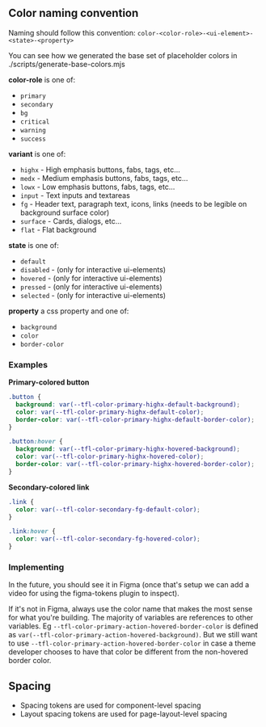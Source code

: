 ## Color naming convention
Naming should follow this convention:
`color-<color-role>-<ui-element>-<state>-<property>`

You can see how we generated the base set of placeholder colors in ./scripts/generate-base-colors.mjs

**color-role** is one of:  
- `primary`
- `secondary`
- `bg`
- `critical`
- `warning`
- `success`

**variant** is one of:  
- `highx` - High emphasis buttons, fabs, tags, etc...
- `medx` - Medium emphasis buttons, fabs, tags, etc...
- `lowx` - Low emphasis buttons, fabs, tags, etc...
- `input` - Text inputs and textareas
- `fg` - Header text, paragraph text, icons, links (needs to be legible on background surface color)
- `surface` - Cards, dialogs, etc...
- `flat` - Flat background

**state** is one of:  
- `default`
- `disabled` - (only for interactive ui-elements)
- `hovered` - (only for interactive ui-elements)
- `pressed` - (only for interactive ui-elements)
- `selected` - (only for interactive ui-elements)

**property** a css property and one of:
- `background`
- `color`
- `border-color`

### Examples
**Primary-colored button**
```css
.button {
  background: var(--tfl-color-primary-highx-default-background);
  color: var(--tfl-color-primary-highx-default-color);
  border-color: var(--tfl-color-primary-highx-default-border-color);
}

.button:hover {
  background: var(--tfl-color-primary-highx-hovered-background);
  color: var(--tfl-color-primary-highx-hovered-color);
  border-color: var(--tfl-color-primary-highx-hovered-border-color);
}
```

**Secondary-colored link**
```css
.link {
  color: var(--tfl-color-secondary-fg-default-color);
}

.link:hover {
  color: var(--tfl-color-secondary-fg-hovered-color);
}
```

### Implementing
In the future, you should see it in Figma (once that's setup we can add a video for using the figma-tokens plugin to inspect).

If it's not in Figma, always use the color name that makes the most sense for what you're building. The majority of variables are references to other variables. Eg `--tfl-color-primary-action-hovered-border-color` is defined as `var(--tfl-color-primary-action-hovered-background)`. But we still want to use `--tfl-color-primary-action-hovered-border-color` in case a theme developer chooses to have that color be different from the non-hovered border color.

## Spacing
- Spacing tokens are used for component-level spacing
- Layout spacing tokens are used for page-layout-level spacing